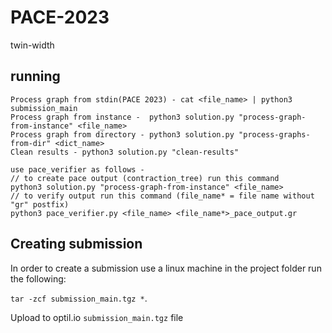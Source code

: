 # PACE-2023
twin-width
## running
```
Process graph from stdin(PACE 2023) - cat <file_name> | python3 submission_main
Process graph from instance -  python3 solution.py "process-graph-from-instance" <file_name>
Process graph from directory - python3 solution.py "process-graphs-from-dir" <dict_name>
Clean results - python3 solution.py "clean-results"

use pace_verifier as follows -
// to create pace output (contraction_tree) run this command
python3 solution.py "process-graph-from-instance" <file_name>
// to verify output run this command (file_name* = file name without "gr" postfix)
python3 pace_verifier.py <file_name> <file_name*>_pace_output.gr

```

## Creating submission
In order to create a submission use a linux machine in the project folder run the following:

`tar -zcf submission_main.tgz *`.

Upload to optil.io `submission_main.tgz` file
